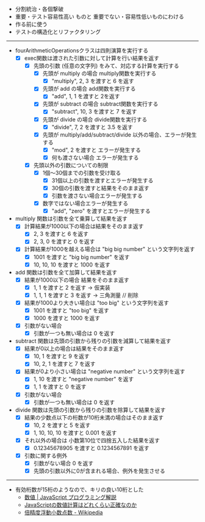 
- 分割統治・各個撃破
- 重要・テスト容易性高い ものと 重要でない・容易性低いものにわける
- 作る前に使う
- テストの構造化とリファクタリング

---

- fourArithmeticOperationsクラスは四則演算を実行する
  - [x] exec関数は渡された引数に対して計算を行い結果を返す
    - [x] 先頭の引数 (任意の文字列) をみて、対応する計算を実行する
      - [x] 先頭が multiply の場合 multiply関数を実行する
        - [x] "multiply", 2, 3 を渡すと 6 を返す
      - [x] 先頭が add の場合 add関数を実行する
        - [x] "add", 1, 1 を渡すと 2を返す
      - [x] 先頭が subtract の場合 subtract関数を実行する
        - [x] "subtract", 10, 3 を渡すと 7 を返す
      - [x] 先頭が divide の場合 divide関数を実行する
        - [x] "divide", 7, 2 を渡すと 3.5 を返す
      - [x] 先頭が multiply/add/subtract/divide 以外の場合、エラーが発生する
        - [x] "mod", 2 を渡すと エラーが発生する
        - [x] 何も渡さない場合 エラーが発生する
    - [x] 先頭以外の引数についての制限
      - [x] 1個〜30個までの引数を受け取る
        - [x] 31個以上の引数を渡すとエラーが発生する
        - [x] 30個の引数を渡すと結果をそのまま返す
        - [x] 引数を渡さない場合エラーが発生する
      - [x] 数字ではない場合エラーが発生する
        - [x] "add", "zero" を渡すとエラーが発生する
- multiply 関数は引数を全て乗算して結果を返す
  - [x] 計算結果が1000以下の場合は結果をそのまま返す
    - [x] 2, 3 を渡すと 6 を返す
    - [x] 2, 3, 0 を渡すと 0 を返す
  - [x] 計算結果が1000を越える場合は "big big number" という文字列を返す
    - [x] 1001 を渡すと "big big number" を返す
    - [x] 10, 10, 10 を渡すと 1000 を返す
- add 関数は引数を全て加算して結果を返す
  - [x] 結果が1000以下の場合 結果をそのまま返す
    - [x] 1, 1 を渡すと 2 を返す -> 仮実装
    - [x] 1, 1, 1 を渡すと 3 を返す -> 三角測量 // 削除
  - [x] 結果が1000より大きい場合は "too big" という文字列を返す
    - [x] 1001 を渡すと "too big" を返す
    - [x] 1000 を渡すと 1000 を返す
  - [x] 引数がない場合
    - [x] 引数が一つも無い場合は 0 を返す
- subtract 関数は先頭の引数から残りの引数を減算して結果を返す
  - [x] 結果が0以上の場合は結果をそのまま返す
    - [x] 10, 1 を渡すと 9 を返す
    - [x] 10, 2, 1 を渡すと 7 を返す
  - [x] 結果が0より小さい場合は "negative number" という文字列を返す
    - [x] 1, 10 を渡すと "negative number" を返す
    - [x] 1, 1 を渡すと 0 を返す
  - [x] 引数がない場合
    - [x] 引数が一つも無い場合は 0 を返す
- divide 関数は先頭の引数から残りの引数を除算して結果を返す
  - [x] 結果の少数点以下の桁数が10桁未満の場合はそのまま返す
    - [x] 10, 2 を渡すと 5 を返す
    - [x] 1, 10, 10, 10 を渡すと 0.001 を返す
  - [x] それ以外の場合は 小数第10位で四捨五入した結果を返す
    - [x] 0.12345678905 を渡すと 0.1234567891 を返す
  - [x] 引数に関する例外
    - [x] 引数がない場合 0 を返す
    - [x] 先頭の引数以外に0が含まれる場合、例外を発生させる

---

- 有効桁数が15桁のようなので、キリの良い10桁とした
  - [数値 | JavaScript プログラミング解説](https://so-zou.jp/web-app/tech/programming/javascript/grammar/data-type/number/#floating-point)
  - [JavaScriptの数値計算はどれくらい正確なのか](https://zenn.dev/uhyo/articles/javascript-math-accuracy#%E3%81%8A%E3%81%BE%E3%81%91%3A-webassembly%E3%81%AE%E6%95%B0%E5%80%A4%E8%A8%88%E7%AE%97%E3%81%AE%E6%AD%A3%E7%A2%BA%E3%81%95)
  - [倍精度浮動小数点数 - Wikipedia](https://ja.wikipedia.org/wiki/%E5%80%8D%E7%B2%BE%E5%BA%A6%E6%B5%AE%E5%8B%95%E5%B0%8F%E6%95%B0%E7%82%B9%E6%95%B0)

